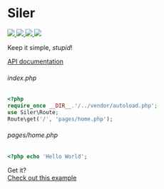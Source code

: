 # Siler

<p>
    <a href="https://travis-ci.org/leocavalcante/siler" target="_blank">
        <img src="https://img.shields.io/travis/leocavalcante/siler/master.svg?style=flat-square">
    </a>
    <a href="https://codecov.io/github/leocavalcante/siler" target="_blank">
        <img src="https://img.shields.io/codecov/c/github/leocavalcante/siler.svg?style=flat-square">
    </a>
    <a href="https://scrutinizer-ci.com/g/leocavalcante/siler/" target="_blank">
        <img src="https://img.shields.io/scrutinizer/g/leocavalcante/siler.svg?style=flat-square">
    </a>
    <a href="https://insight.sensiolabs.com/projects/703f233e-0738-4bf3-9d47-09d3c6de19b0" target="_blank">
        <img src="https://insight.sensiolabs.com/projects/703f233e-0738-4bf3-9d47-09d3c6de19b0/mini.png">
    </a>
</p>

Keep it simple, *stupid*!

[API documentation](https://leocavalcante.github.io/siler/namespaces/Siler.html)

###### index.php
```php
<?php
require_once __DIR__.'/../vendor/autoload.php';
use Siler\Route;
Route\get('/', 'pages/home.php');
```
###### pages/home.php
```php
<?php echo 'Hello World';
```

Get it?<br>
[Check out this example](https://github.com/leocavalcante/siler-example)
